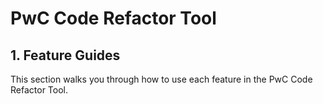 # PwC Code Refactor Tool

## 1. Feature Guides

This section walks you through how to use each feature in the PwC Code Refactor Tool.